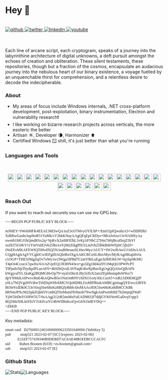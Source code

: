 # Hey 👋

<br/>
<a href="https://knifecoat.com/" target="_blank">
<img src=https://img.shields.io/badge/KnifeCoat-4285F4?logo=googlechrome&logoColor=fff&style=flat-square alt=github style="margin-bottom: 5px;" />
</a>
<a href="https://twitter.com/FuzzySec" target="_blank">
<img src=https://img.shields.io/badge/@FuzzySec-%2300acee.svg?&style=flat-square&logo=twitter&logoColor=white alt=twitter style="margin-bottom: 5px;" />
</a>
<a href="https://linkedin.com/in/rboonen" target="_blank">
<img src=https://img.shields.io/badge/linkedin-%231E77B5.svg?&style=flat-square&logo=linkedin&logoColor=white alt=linkedin style="margin-bottom: 5px;" />
</a>
<a href="https://www.youtube.com/user/fuzzysecurity" target="_blank">
<img src=https://img.shields.io/badge/youtube-%23EE4831.svg?&style=flat-square&logo=youtube&logoColor=white alt=youtube style="margin-bottom: 5px;" />
</a>

<br/><p>Each line of arcane script, each cryptogram, speaks of a journey into the labyrinthine architecture of digital unknowns, a deft pursuit amongst the echoes of creation and obliteration. These silent testaments, these repositories, though but a fraction of the cosmos, encapsulate an audacious journey into the nebulous heart of our binary existence, a voyage fuelled by an unquenchable thirst for comprehension, and a relentless desire to decode the indecipherable.</p>

### About

- My areas of focus include Windows internals, .NET cross-platform development, post-exploitation, binary instrumentation, Electron and vulnerability research❗
- I like working on bizarre research projects across verticals, the more esoteric the better
- Artisan ☀️, Developer 🌘, Harmonizer ⬆️
- Certified Windows 🪟 shill, it's just better than what you're running

### Languages and Tools

<br/><div align="center">
<img src="https://img.shields.io/badge/Windows-0078D6?logo=windows&logoColor=fff&style=flat" height="25" />
<img src="https://img.shields.io/badge/Linux-FCC624?logo=linux&logoColor=000&style=flat" height="25" />
<img src="https://img.shields.io/badge/JetBrains-000?logo=jetbrains&logoColor=fff&style=flat" height="25" />
<img src="https://img.shields.io/badge/Visual%20Studio%20Code-007ACC?logo=visualstudiocode&logoColor=fff&style=flat" height="25" />
<img src="https://img.shields.io/badge/C%20Sharp-239120?logo=csharp&logoColor=fff&style=flat" height="25" />
<img src="https://img.shields.io/badge/.NET-512BD4?logo=dotnet&logoColor=fff&style=flat" height="25" />
<img src="https://img.shields.io/badge/SQLite-003B57?logo=sqlite&logoColor=fff&style=flat" height="25" />
<img src="https://img.shields.io/badge/Microsoft%20Azure-0078D4?logo=microsoftazure&logoColor=fff&style=flat" height="25" />
<img src="https://img.shields.io/badge/Ansible-E00?logo=ansible&logoColor=fff&style=flat" height="25" />
<img src="https://img.shields.io/badge/Electron-47848F?logo=electron&logoColor=fff&style=flat" height="25" />
<img src="https://img.shields.io/badge/Node.js-393?logo=nodedotjs&logoColor=fff&style=flat" height="25" />
<img src="https://img.shields.io/badge/JavaScript-F7DF1E?logo=javascript&logoColor=000&style=flat" height="25" />
<img src="https://img.shields.io/badge/TypeScript-3178C6?logo=typescript&logoColor=fff&style=flat" height="25" />
<img src="https://img.shields.io/badge/jQuery-0769AD?logo=jquery&logoColor=fff&style=flat" height="25" />
<img src="https://img.shields.io/badge/Tailwind%20CSS-06B6D4?logo=tailwindcss&logoColor=fff&style=flat" height="25" />
<img src="https://img.shields.io/badge/MUI-007FFF?logo=mui&logoColor=fff&style=flat" height="25" />
<img src="https://img.shields.io/badge/Figma-F24E1E?logo=figma&logoColor=fff&style=flat" height="25" />
<img src="https://img.shields.io/badge/PowerShell-5391FE?logo=powershell&logoColor=fff&style=flat" height="25" />
<img src="https://img.shields.io/badge/GNU%20Bash-4EAA25?logo=gnubash&logoColor=fff&style=flat" height="25" />
<img src="https://img.shields.io/badge/Apache-D22128?logo=apache&logoColor=fff&style=flat" height="25" />
<img src="https://img.shields.io/badge/NGINX-009639?logo=nginx&logoColor=fff&style=flat" height="25" />
<img src="https://img.shields.io/badge/Elastic-005571?logo=elastic&logoColor=fff&style=flat" height="25" />
<img src="https://img.shields.io/badge/Kibana-005571?logo=kibana&logoColor=fff&style=flat" height="25" />
</div>

### Reach Out

<p align="justify" style="font-family: 'Lato', sans-serif;">If you want to reach out securely you can use my GPG key.</p>

<pre style="font-family:'Roboto Mono';font-size: 12px;">
-----BEGIN PGP PUBLIC KEY BLOCK-----

mJMEY+IWohMFK4EEACMEIwQA1uZ3cO7MvyOYlLhP+/EmO2pfQwahrA3+wIIDPDhJ
XiRRwGas8s3upHoR51YaMk/cV2bkKNayAAgQFqEpCRDye+8BAJo6xe13vNAMSyAa
owmh1MGJ1hQmdRSx2q+YpRv/k2atI8FElhL3vKj1iFNhC27Hm7H6jBcuDrqZ5bYf
xsZkT5G0KVJ1YmVuIEJvb25lbiAoYjMzZikgPHJ1LmJvb25lbkBnbWFpbC5jb20+
iNsEExMKAEEWIQTiHvdXQ5NAud69esauSLHuvMys/AUCY+IW2wIbAwUJA8JnAAUL
CQgHAgIiAgYVCgkICwIEFgIDAQIeBwIXgAAKCRCuSLHuvMys/MyKAgi8KapI6vla
c1OGP+THESJMgZqOv7oWy1wi3Wga5IFBd7CzmYRtLuEgn3zlMI36GW+lq1kp9KMG
T4pOi4CcuzA7qwIIo/61rAZvjeEQ1JlOHN43co+go3Zg18d4zZFCtMqQO3PWPcPT
TIPjndvNpTbydqslPLneAF0+4k92hQvxEAVPaqK4lwRj4havEgUrgQQAIwQjBAFb
kWgyrafYL1kaKg2BQMGHvOp79+nydADn/tLf8y5iJfsX2utxZEpbhomp8sW9sx7i
dpYNMzkAIPwvcRnE4kAQ0wB5e1NuOnR9YU6lXO1oJy30LCusS5+csB2AD0EHQjfF
y0Ls7NQVgtJHVdtwTt9Z0qWHv6MGYQzHDRLf1sMfPRiukAMBCgmIugQYEwoAIBYh
BOIe91dDk0C53r16xq5Ise68zKz8BQJj4hbbAhsMAAoJEK5Ise68zKz8db8CCKBk
8RNmJPXcM2SpkZQk85YcmbQT0oMsm0Trl6ezb7NwNgkAnPwmRHZ7b2tmjtqDYuP/
YjW5IrDnYOJ8W5U7/0sAAgj312rR5nnMxFuEADMO2f7ddjGVK0YerfGaDvqVspp3
BQ5MzN9Lkt9ToYTcKFcuYU4bWIlBs8cof/pvG6N1hdEVDQ==
=ZkKB
-----END PGP PUBLIC KEY BLOCK-----</pre>

<p align="justify" style="font-family: 'Lato', sans-serif;">Key metadata:</p>

<pre style="font-family:'Roboto Mono';font-size: 12px;">
smart card   D2760001240100000006233501640000 (YubiKey 5)
pub          nistp521 2023-02-07 [SC] [expires: 2025-02-06]
             E21EF757439340B9DEBD7AC6AE48B1EEBCCCACFC
uid          Ruben Boonen (b33f) &lt;ru.boonen@gmail.com&gt;
sub          nistp521 2023-02-07 [E]</pre>

### Github Stats

![Stats](https://github-readme-stats.vercel.app/api?username=FuzzySecurity&show_icons=true&theme=nord&hide_title=true&hide_rank=true)<!-- -->![Languages](https://github-readme-stats.vercel.app/api/top-langs/?username=FuzzySecurity&layout=compact&theme=nord)
